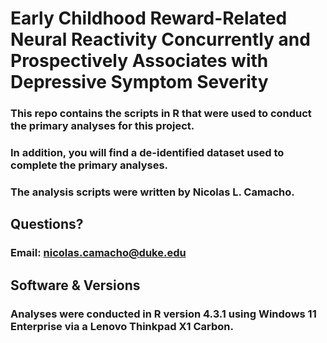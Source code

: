 # Early Childhood Reward-Related Neural Reactivity Concurrently and Prospectively Associates with Depressive Symptom Severity

### This repo contains the scripts in R that were used to conduct the primary analyses for this project. 

### In addition, you will find a de-identified dataset used to complete the primary analyses.

### The analysis scripts were written by Nicolas L. Camacho.

## Questions?

### Email: nicolas.camacho@duke.edu

## Software & Versions

### Analyses were conducted in R version 4.3.1 using Windows 11 Enterprise via a Lenovo Thinkpad X1 Carbon.
